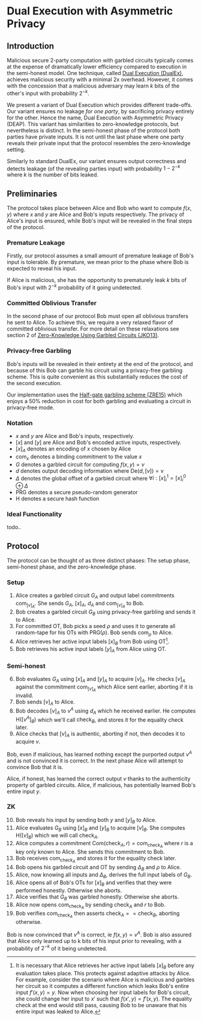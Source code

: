 # Dual Execution with Asymmetric Privacy

## Introduction

Malicious secure 2-party computation with garbled circuits typically comes at the expense of dramatically lower efficiency compared to execution in the semi-honest model. One technique, called [Dual Execution (DualEx)](https://www.iacr.org/archive/pkc2006/39580468/39580468.pdf), achieves malicious security with a minimal 2x overhead. However, it comes with the concession that a malicious adversary may learn $k$ bits of the other's input with probability $2^{-k}$.

We present a variant of Dual Execution which provides different trade-offs. Our variant ensures no leakage _for one party_, by sacrificing privacy entirely for the other. Hence the name, Dual Execution with Asymmetric Privacy (DEAP). This variant has similarities to zero-knowledge protocols, but nevertheless is distinct. In the semi-honest phase of the protocol both parties have private inputs. It is not until the last phase where one party reveals their private input that the protocol resembles the zero-knowledge setting.

Similarly to standard DualEx, our variant ensures output correctness and detects leakage (of the revealing parties input) with probability $1 - 2^{-k}$ where $k$ is the number of bits leaked.

## Preliminaries

The protocol takes place between Alice and Bob who want to compute $f(x, y)$ where $x$ and $y$ are Alice and Bob's inputs respectively. The privacy of Alice's input is ensured, while Bob's input will be revealed in the final steps of the protocol.

### Premature Leakage

Firstly, our protocol assumes a small amount of premature leakage of Bob's input is tolerable. By premature, we mean prior to the phase where Bob is expected to reveal his input.

If Alice is malicious, she has the opportunity to prematurely leak $k$ bits of Bob's input with $2^{-k}$ probability of it going undetected.

### Committed Oblivious Transfer

In the second phase of our protocol Bob must open all oblivious transfers he sent to Alice. To achieve this, we require a very relaxed flavor of committed oblivious transfer. For more detail on these relaxations see section 2 of [Zero-Knowledge Using Garbled Circuits (JKO13)](https://eprint.iacr.org/2013/073.pdf).

### Privacy-free Garbling

Bob's inputs will be revealed in their entirety at the end of the protocol, and because of this Bob can garble his circuit using a privacy-free garbling scheme. This is quite convenient as this substantially reduces the cost of the second execution.

Our implementation uses the [Half-gate garbling scheme (ZRE15)](https://eprint.iacr.org/2014/756.pdf) which enjoys a 50% reduction in cost for both garbling and evaluating a circuit in privacy-free mode.

### Notation

* $x$ and $y$ are Alice and Bob's inputs, respectively.
* $[x]$ and $[y]$ are Alice and Bob's encoded active inputs, respectively.
* $[x]_A$ denotes an encoding of $x$ chosen by Alice
* $\mathsf{com}_x$ denotes a binding commitment to the value $x$
* $G$ denotes a garbled circuit for computing $f(x, y) = v$
* $d$ denotes output decoding information where $\mathsf{De}(d, [v]) = v$
* $\Delta$ denotes the global offset of a garbled circuit where $\forall i: [x]^{1}_i = [x]^{0}_i \oplus \Delta$
* $\mathsf{PRG}$ denotes a secure pseudo-random generator
* $\mathsf{H}$ denotes a secure hash function

### Ideal Functionality

todo..

## Protocol

The protocol can be thought of as three distinct phases: The setup phase, semi-honest phase, and the zero-knowledge phase.

### Setup

1. Alice creates a garbled circuit $G_A$ and output label commitments $\mathsf{com}_{[v]_A}$. She sends $G_A$, $[x]_A$, $d_A$ and $\mathsf{com}_{[v]_A}$ to Bob.
2. Bob creates a garbled circuit $G_B$ using privacy-free garbling and sends it to Alice.
3. For committed OT, Bob picks a seed $\rho$ and uses it to generate all random-tape for his OTs with $\mathsf{PRG}(\rho)$. Bob sends $\mathsf{com}_{\rho}$ to Alice.
4. Alice retrieves her active input labels $[x]_B$ from Bob using OT[^1].
5. Bob retrieves his active input labels $[y]_A$ from Alice using OT.

[^1]: It is necessary that Alice retrieves her active input labels $[x]_B$ before any evaluation takes place. This protects against adaptive attacks by Alice. For example, consider the scenario where Alice is malicious and garbles her circuit so it computes a different function which leaks Bob's entire input $f'(x, y) = y$. Now when choosing her input labels for Bob's circuit, she could change her input to $x'$ such that $f(x', y) = f'(x, y)$. The equality check at the end would still pass, causing Bob to be unaware that his entire input was leaked to Alice.

### Semi-honest

6. Bob evaluates $G_A$ using $[x]_A$ and $[y]_A$ to acquire $[v]_A$. He checks $[v]_A$ against the commitment $\mathsf{com}_{[v]_A}$ which Alice sent earlier, aborting if it is invalid.
7. Bob sends $[v]_A$ to Alice.
8. Bob decodes $[v]_A$ to $v^A$ using $d_A$ which he received earlier. He computes $\mathsf{H}([v^A]_B)$ which we'll call $\mathsf{check}_B$, and stores it for the equality check later.
9. Alice checks that $[v]_A$ is authentic, aborting if not, then decodes it to acquire $v$.

Bob, even if malicious, has learned nothing except the purported output $v^A$ and is not convinced it is correct. In the next phase Alice will attempt to convince Bob that it is.

Alice, if honest, has learned the correct output $v$ thanks to the authenticity property of garbled circuits. Alice, if malicious, has potentially learned Bob's entire input $y$.

### ZK

10.  Bob reveals his input by sending both $y$ and $[y]_B$ to Alice.
11.  Alice evaluates $G_B$ using $[x]_B$ and $[y]_B$ to acquire $[v]_B$. She computes $\mathsf{H}([v]_B)$ which we will call $\mathsf{check}_A$.
12.  Alice computes a commitment $\mathsf{Com}(\mathsf{check}_A, r) = \mathsf{com}_{\mathsf{check}_A}$ where $r$ is a key only known to Alice. She sends this commitment to Bob.
13.  Bob receives $\mathsf{com}_{\mathsf{check}_A}$ and stores it for the equality check later.
14.  Bob opens his garbled circuit and OT by sending $\Delta_B$ and $\rho$ to Alice.
15.  Alice, now knowing all inputs and $\Delta_B$, derives the full input labels of $G_B$.
16.  Alice opens all of Bob's OTs for $[x]_B$ and verifies that they were performed honestly. Otherwise she aborts.
17.  Alice verifies that $G_B$ was garbled honestly. Otherwise she aborts.
18.  Alice now opens $\mathsf{com}_{\mathsf{check}_A}$ by sending $\mathsf{check}_A$ and $r$ to Bob.
19. Bob verifies $\mathsf{com}_{\mathsf{check}_A}$ then asserts $\mathsf{check}_A == \mathsf{check}_B$, aborting otherwise.

Bob is now convinced that $v^A$ is correct, ie $f(x, y) = v^A$. Bob is also assured that Alice only learned up to k bits of his input prior to revealing, with a probability of $2^{-k}$ of it being undetected.